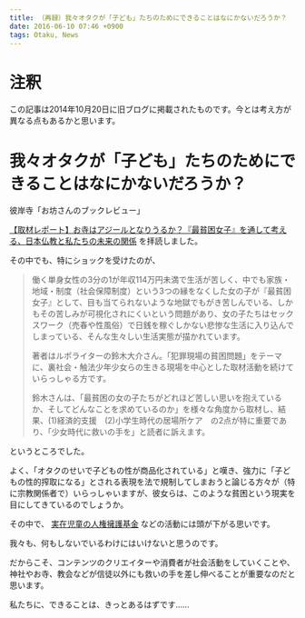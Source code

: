 ```yaml
---
title: （再録）我々オタクが「子ども」たちのためにできることはなにかないだろうか？
date: 2016-06-10 07:46 +0900
tags: Otaku, News
---
```


# 注釈

この記事は2014年10月20日に旧ブログに掲載されたものです。今とは考え方が異なる点もあるかと思います。

# 我々オタクが「子ども」たちのためにできることはなにかないだろうか？

彼岸寺「お坊さんのブックレビュー」

[【取材レポート】お寺はアジールとなりうるか？『最貧困女子』を通して考える、日本仏教と私たちの未来の関係](http://www.higan.net/book_review/2014/10/book2.html)
を拝読しました。

その中でも、特にショックを受けたのが、

> 働く単身女性の3分の1が年収114万円未満で生活が苦しく、中でも家族・地域・制度（社会保障制度）という3つの縁をなくした女の子が『最貧困女子』として、目も当てられないような地獄でもがき苦しんでいる、しかもその苦しみが可視化されにくいという問題があり、女の子たちはセックスワーク（売春や性風俗）で日銭を稼ぐしかない悲惨な生活に入り込んでしまっている、そんな生々しい生活実態が描かれています。
>
>著者はルポライターの鈴木大介さん。「犯罪現場の貧困問題」をテーマに、裏社会・触法少年少女らの生きる現場を中心とした取材活動を続けていらっしゃる方です。
>
>鈴木さんは、「最貧困の女の子たちがどれほど苦しい思いを抱えているか、そしてどんなことを求めているのか」を様々な角度から取材し、結果、(1)経済的支援　(2)小学生時代の居場所ケア　の2点が特に重要であり、「少女時代に救いの手を」と読者に訴えます。

というところでした。

よく、「オタクのせいで子どもの性が商品化されている」と嘆き、強力に「子どもの性的搾取になる」とされる表現を法で規制してしまおうと論じる方々が（特に宗教関係者で）いらっしゃいますが、彼女らは、このような貧困という現実を目にしてきているのでしょうか。

その中で、
[実在児童の人権擁護基金](http://jjkikin.sakura.ne.jp/)
などの活動には頭が下がる思いです。

我々も、何もしないでいるわけにはいけないと思うのです。

だからこそ、コンテンツのクリエイターや消費者が社会活動をしていくことや、神社やお寺、教会などが信徒以外にも救いの手を差し伸べることが重要なのだと思います。

私たちに、できることは、きっとあるはずです……
